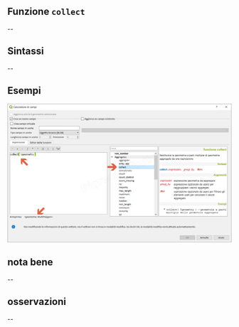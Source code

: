 ## Funzione `collect`

--

## Sintassi

--

## Esempi

<img src="/img/aggregates/collect/collect1.png">

## nota bene

--

## osservazioni

--